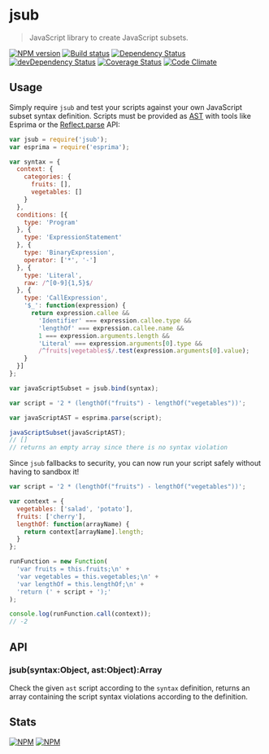 # jsub
> JavaScript library to create JavaScript subsets.

[![NPM version](https://badge.fury.io/js/jsub.svg)](https://npmjs.org/package/jsub)
[![Build status](https://secure.travis-ci.org/SimpliField/jsub.svg)](https://travis-ci.org/SimpliField/jsub)
[![Dependency Status](https://david-dm.org/SimpliField/jsub.svg)](https://david-dm.org/SimpliField/jsub)
[![devDependency Status](https://david-dm.org/SimpliField/jsub/dev-status.svg)](https://david-dm.org/SimpliField/jsub#info=devDependencies)
[![Coverage Status](https://coveralls.io/repos/SimpliField/jsub/badge.svg?branch=master)](https://coveralls.io/r/SimpliField/jsub?branch=master)
[![Code Climate](https://codeclimate.com/github/SimpliField/jsub.svg)](https://codeclimate.com/github/SimpliField/jsub)

## Usage

Simply require `jsub` and test your scripts against your own JavaScript subset
 syntax definition. Scripts must be provided as
 [AST](https://en.wikipedia.org/wiki/Abstract_syntax_tree) with tools like
 Esprima or the [Reflect.parse](https://github.com/estree/estree) API:

```js
var jsub = require('jsub');
var esprima = require('esprima');

var syntax = {
  context: {
    categories: {
      fruits: [],
      vegetables: []
    }
  },
  conditions: [{
    type: 'Program'
  }, {
    type: 'ExpressionStatement'
  }, {
    type: 'BinaryExpression',
    operator: ['*', '-']
  }, {
    type: 'Literal',
    raw: /^[0-9]{1,5}$/
  }, {
    type: 'CallExpression',
    '$_': function(expression) {
      return expression.callee &&
        'Identifier' === expression.callee.type &&
        'lengthOf' === expression.callee.name &&
        1 === expression.arguments.length &&
        'Literal' === expression.arguments[0].type &&
        /^fruits|vegetables$/.test(expression.arguments[0].value);
    }
  }]
};

var javaScriptSubset = jsub.bind(syntax);

var script = '2 * (lengthOf("fruits") - lengthOf("vegetables"))';

var javaScriptAST = esprima.parse(script);

javaScriptSubset(javaScriptAST);
// []
// returns an empty array since there is no syntax violation

```

Since `jsub` fallbacks to security, you can now run your script safely without
 having to sandbox it!

```js
var script = '2 * (lengthOf("fruits") - lengthOf("vegetables"))';

var context = {
  vegetables: ['salad', 'potato'],
  fruits: ['cherry'],
  lengthOf: function(arrayName) {
    return context[arrayName].length;
  }
};

runFunction = new Function(
  'var fruits = this.fruits;\n' +
  'var vegetables = this.vegetables;\n' +
  'var lengthOf = this.lengthOf;\n' +
  'return (' + script + ');'
);

console.log(runFunction.call(context));
// -2
```

## API

### jsub(syntax:Object, ast:Object):Array

Check the given `ast` script according to the `syntax` definition, returns an
 array containing the script syntax violations according to the definition.

## Stats
[![NPM](https://nodei.co/npm/jsub.png?downloads=true&stars=true)](https://nodei.co/npm/jsub/)
[![NPM](https://nodei.co/npm-dl/jsub.png)](https://nodei.co/npm/jsub/)
